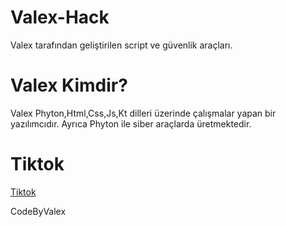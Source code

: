 # Valex-Hack
Valex tarafından geliştirilen script ve güvenlik araçları.


# Valex Kimdir?
Valex Phyton,Html,Css,Js,Kt dilleri üzerinde çalışmalar yapan bir yazılımcıdır.
Ayrıca Phyton ile siber araçlarda üretmektedir.

# Tiktok 

[Tiktok](https://www.tiktok.com/@valex863)

CodeByValex
